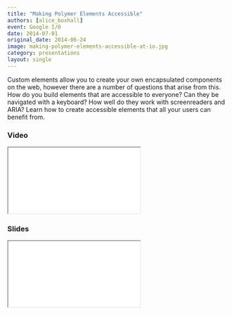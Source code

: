 ```yaml
---
title: "Making Polymer Elements Accessible"
authors: [alice_boxhall]
event: Google I/O
date: 2014-07-01
original_date: 2014-06-24
image: making-polymer-elements-accessible-at-io.jpg
category: presentations
layout: single
---
```


Custom elements allow you to create your own encapsulated components on the web, however there are a number of questions that arise from this. How do you build elements that are accessible to everyone? Can they be navigated with a keyboard? How well do they work with screenreaders and ARIA? Learn how to create accessible elements that all your users can benefit from.

<!-- Excerpt -->

### Video

<div class="iframe-wrap">
    <iframe src="//www.youtube.com/embed/_IBiXfxhF-A" itemprop="video"></iframe>
</div>

### Slides

<div class="iframe-wrap">
    <iframe src="//www.slideshare.net/slideshow/embed_code/36519773"></iframe>
</div>
